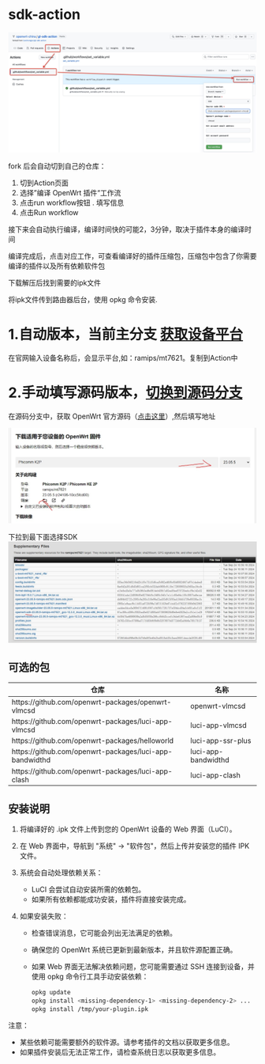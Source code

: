 # sdk-action

![操作截图](./action.jpg)

fork 后会自动切到自己的仓库：
   1. 切到Action页面
   2. 选择”编译 OpenWrt 插件“工作流
   3. 点击run workflow按钮   . 填写信息
   4. 点击Run workflow

接下来会自动执行编译，编译时间快的可能2，3分钟，取决于插件本身的编译时间

编译完成后，点击对应工作，可查看编译好的插件压缩包，压缩包中包含了你需要编译的插件以及所有依赖软件包

下载解压后找到需要的ipk文件

将ipk文件传到路由器后台，使用 opkg 命令安装.
# 1.自动版本，当前主分支 [获取设备平台](https://firmware-selector.openwrt.org/) 
   在官网输入设备名称后，会显示平台,如：ramips/mt7621。复制到Action中

# 2.手动填写源码版本，[切换到源码分支](../../tree/sourcecode)
   在源码分支中，获取 OpenWrt 官方源码（[点击这里](https://firmware-selector.openwrt.org/)）,然后填写地址

![操作截图](./firmware-selector.openwrt.org.jpeg)

下拉到最下面选择SDK
![操作截图](./infra.openwrt.org.jpeg)

## 可选的包

<table width="100%">
   <thead>
      <tr>
         <th>仓库</th>
         <th>名称</th>
      </tr>
   </thead>
   <tbody>
      <tr>
         <td>https://github.com/openwrt-packages/openwrt-vlmcsd</td>
         <td>openwrt-vlmcsd</td>
      </tr>
      <tr>
         <td>https://github.com/openwrt-packages/luci-app-vlmcsd</td>
         <td>luci-app-vlmcsd</td>
      </tr>
      <tr>
         <td>https://github.com/openwrt-packages/helloworld</td>
         <td>luci-app-ssr-plus</td>
      </tr>
      <tr>
         <td>https://github.com/openwrt-packages/luci-app-bandwidthd</td>
         <td>luci-app-bandwidthd</td>
      </tr>
      <tr>
         <td>https://github.com/openwrt-packages/luci-app-clash</td>
         <td>luci-app-clash</td>
      </tr>
   </tbody>
</table>

## 安装说明

1. 将编译好的 .ipk 文件上传到您的 OpenWrt 设备的 Web 界面（LuCI）。

2. 在 Web 界面中，导航到 "系统" -> "软件包"，然后上传并安装您的插件 IPK 文件。

3. 系统会自动处理依赖关系：
   - LuCI 会尝试自动安装所需的依赖包。
   - 如果所有依赖都能成功安装，插件将直接安装完成。

4. 如果安装失败：
   - 检查错误消息，它可能会列出无法满足的依赖。
   - 确保您的 OpenWrt 系统已更新到最新版本，并且软件源配置正确。
   - 如果 Web 界面无法解决依赖问题，您可能需要通过 SSH 连接到设备，并使用 opkg 命令行工具手动安装依赖：

     ```bash
     opkg update
     opkg install <missing-dependency-1> <missing-dependency-2> ...
     opkg install /tmp/your-plugin.ipk
     ```

注意：
- 某些依赖可能需要额外的软件源。请参考插件的文档以获取更多信息。
- 如果插件安装后无法正常工作，请检查系统日志以获取更多信息。